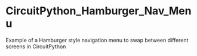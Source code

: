 # CircuitPython_Hamburger_Nav_Menu
Example of a Hamburger style navigation menu to swap between different screens in CircuitPython
